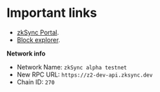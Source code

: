 # Important links

- [zkSync Portal](https://zqgai-staging-wallet-v2.zksync.dev).
- [Block explorer](https://zksync-v2-testnet.zkscan.io).

**Network info**

- Network Name: `zkSync alpha testnet`
- New RPC URL: `https://z2-dev-api.zksync.dev`
- Chain ID: `270`
